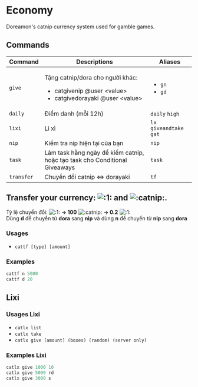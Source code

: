 # Economy

Doreamon's catnip currency system used for gamble games.

## Commands

| Command     | Descriptions                                                                                                               | Aliases                                                   |
| ----------- | -------------------------------------------------------------------------------------------------------------------------- | --------------------------------------------------------- |
| `give`      | <p>Tặng catnip/dora cho người khác:</p><ul><li>catgivenip @user &#x3C;value></li><li>catgivedorayaki @user &#x3C;value></li></ul> | <ul><li><code>gn</code></li><li><code>gd</code></li></ul> |
| `daily`     | Điểm danh (mỗi 12h)                                                                                            | `daily` `high`                                            |
| `lixi`      | Lì xì                                                                                              | `lx` `giveandtake` `gat`                                  |
| `nip`       | Kiểm tra nip hiện tại của bạn                                                                                                         | `nip`                                                     |
| `task`      | Làm task hằng ngày để kiếm catnip, hoặc tạo task cho Conditional Giveaways                                   | `task`                                                    |
| `transfer`  | Chuyển đổi catnip <=> dorayaki                                                                                               | `tf`                                                      |

## Transfer your currency: ![:1:](https://cdn.discordapp.com/emojis/656202630179323935.webp?size=40\&quality=lossless) and ![:catnip:](https://cdn.discordapp.com/emojis/789781716834582529.webp?size=40\&quality=lossless).

Tỷ lệ chuyển đổi: ![:1:](https://cdn.discordapp.com/emojis/656202630179323935.webp?size=40\&quality=lossless) **-> 100** ![:catnip:](https://cdn.discordapp.com/emojis/789781716834582529.webp?size=40\&quality=lossless) **-> 0.2** ![:1:](https://cdn.discordapp.com/emojis/656202630179323935.webp?size=40\&quality=lossless) \
Dùng **d** để chuyển từ **dora** sang **nip** và dùng **n** để chuyển từ **nip** sang **dora**

### Usages

* `cattf [type] [amount]`

### Examples

```s
cattf n 5000
cattf d 20
```

## Lixi

### Usages Lixi

* `catlx list`
* `catlx take`
* `catlx give [amount] (boxes) (random) (server only)`

### Examples Lixi

```s
catlx give 1000 10
catlx give 5000 rd
catlx give 3000 s
```
